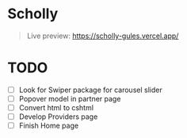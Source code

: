 # Scholly

> Live preview: https://scholly-gules.vercel.app/

# TODO

-   [ ] Look for Swiper package for carousel slider
-   [ ] Popover model in partner page
-   [ ] Convert html to cshtml
-   [ ] Develop Providers page
-   [ ] Finish Home page
